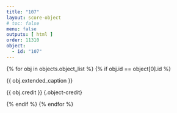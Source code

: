 ```yaml
---
title: "107"
layout: score-object
# toc: false
menu: false
outputs: [ html ]
order: 11310
object:
  - id: "107"
---
```


{% for obj in objects.object_list %}
{% if obj.id == object[0].id %}

{{ obj.extended_caption }}

{{ obj.credit }} {.object-credit}

{% endif %}
{% endfor %}

